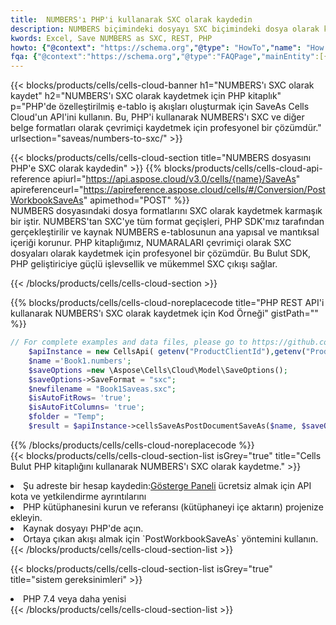 ```yaml
---
title:  NUMBERS'ı PHP'i kullanarak SXC olarak kaydedin
description: NUMBERS biçimindeki dosyayı SXC biçimindeki dosya olarak kaydetmek için PHP için Aspose.Cells Bulut SDK'sını kullanma.
kwords: Excel, Save NUMBERS as SXC, REST, PHP
howto: {"@context": "https://schema.org","@type": "HowTo","name": "How to save NUMBERS as SXC using the Cells Cloud PHP library.","description": "How to save NUMBERS as SXC using the Cells Cloud PHP library.","image": {"@type": "ImageObject"},"url": "/php/saveas/numbers-to-sxc/","step": [{ "@type": "HowToStep","name": "How to save NUMBERS as SXC using the Cells Cloud PHP library. step 1", "image": {"@type": "ImageObject",},"url": "/php/saveas/numbers-to-sxc/","text": "Register an account at <a href='https://dashboard.aspose.cloud/'>Dashboard</a> to get free API quota & authorization details",},{ "@type": "HowToStep","name": "How to save NUMBERS as SXC using the Cells Cloud PHP library. step 1", "image": {"@type": "ImageObject",},"url": "/php/saveas/numbers-to-sxc/","text": "Install PHP library and add the reference (import the library) to your project.",},{ "@type": "HowToStep","name": "How to save NUMBERS as SXC using the Cells Cloud PHP library. step 1", "image": {"@type": "ImageObject",},"url": "/php/saveas/numbers-to-sxc/","text": "Open the source file in PHP.",},{ "@type": "HowToStep","name": "How to save NUMBERS as SXC using the Cells Cloud PHP library. step 1", "image": {"@type": "ImageObject",},"url": "/php/saveas/numbers-to-sxc/","text": "Use the `PostWorkbookSaveAs` method to retrieve the resulting stream.",}, ],"supply": {"@type": "HowToSupply","name": "document"},"tool": [{"@type": "HowToTool","name": "phpstorm, Visual Studio Code, Eclipse"},{"@type": "HowToTool","name": "Aspose Cells"}],"totalTime": "PT6M"}
fqa: {"@context":"https://schema.org","@type":"FAQPage","mainEntity":[{"@type":"Question","name":"Why save file as other formats file in C# using REST API?","acceptedAnswer":{"@type":"Answer","text":"Documents are encoded in many ways, and some files may be incompatible with the software you use. To open and read such files, just save them as appropriate file formats.<br/><ol><li>Install .NET SDK and add the reference (import the library) to your project.</li><li>Open the source file in C# using REST API.</li><li>Call the PostWorkbookSaveAsRequest() method, passing an output filename with required extension.</li><li>Get the result of save as a separate file.</li></ol>"}},{"@type":"Question","name":"What file formats can I save as with your C# library?","acceptedAnswer":{"@type":"Answer","text":"We support a variety of file formats for conversion using .NET library, including XLSX, Excel, xls , PDF, CSV, HTML, Markdown, XML, PNG, JPG, TIFF, Json, TXT and many more."}},{"@type":"Question","name":"What is the maximum allowed file size for conversion using this .NET library?","acceptedAnswer":{"@type":"Answer","text":"There are no file size limits for format conversions using .NET library."}}]}
---
```

{{< blocks/products/cells/cells-cloud-banner h1="NUMBERS\'ı SXC olarak kaydet" h2="NUMBERS\'ı SXC olarak kaydetmek için PHP kitaplık" p="PHP\'de özelleştirilmiş e-tablo iş akışları oluşturmak için SaveAs Cells Cloud\'un API\'ini kullanın. Bu, PHP\'i kullanarak NUMBERS\'ı SXC ve diğer belge formatları olarak çevrimiçi kaydetmek için profesyonel bir çözümdür." urlsection="saveas/numbers-to-sxc/" >}}

{{< blocks/products/cells/cells-cloud-section title="NUMBERS dosyasını PHP\'e SXC olarak kaydedin" >}}
{{% blocks/products/cells/cells-cloud-api-reference apiurl="https://api.aspose.cloud/v3.0/cells/{name}/SaveAs" apireferenceurl="https://apireference.aspose.cloud/cells/#/Conversion/PostWorkbookSaveAs" apimethod="POST" %}}
<br/>
NUMBERS dosyasındaki dosya formatlarını SXC olarak kaydetmek karmaşık bir iştir. NUMBERS'tan SXC'ye tüm format geçişleri, PHP SDK'mız tarafından gerçekleştirilir ve kaynak NUMBERS e-tablosunun ana yapısal ve mantıksal içeriği korunur. PHP kitaplığımız, NUMARALARI çevrimiçi olarak SXC dosyaları olarak kaydetmek için profesyonel bir çözümdür. Bu Bulut SDK, PHP geliştiriciye güçlü işlevsellik ve mükemmel SXC çıkışı sağlar.

{{< /blocks/products/cells/cells-cloud-section >}}

{{% blocks/products/cells/cells-cloud-noreplacecode title="PHP REST API\'i kullanarak NUMBERS\'ı SXC olarak kaydetmek için Kod Örneği" gistPath="" %}}
  
```php
// For complete examples and data files, please go to https://github.com/aspose-cells-cloud/aspose-cells-cloud-php/
    $apiInstance = new CellsApi( getenv("ProductClientId"),getenv("ProductClientSecret") );
    $name ='Book1.numbers';
    $saveOptions =new \Aspose\Cells\Cloud\Model\SaveOptions();
    $saveOptions->SaveFormat = "sxc";
    $newfilename = "Book1Saveas.sxc";
    $isAutoFitRows= 'true';
    $isAutoFitColumns= 'true';
    $folder = "Temp";
    $result = $apiInstance->cellsSaveAsPostDocumentSaveAs($name, $saveOptions, $newfilename,$isAutoFitRows, $isAutoFitColumns, $folder);
```
  
{{% /blocks/products/cells/cells-cloud-noreplacecode %}}
<br/>
{{< blocks/products/cells/cells-cloud-section-list isGrey="true" title="Cells Bulut PHP kitaplığını kullanarak NUMBERS\'ı SXC olarak kaydetme." >}}
<li> Şu adreste bir hesap kaydedin:<a href="https://dashboard.aspose.cloud/">Gösterge Paneli</a> ücretsiz almak için API kota ve yetkilendirme ayrıntılarını</li>
<li>PHP kütüphanesini kurun ve referansı (kütüphaneyi içe aktarın) projenize ekleyin.</li>
<li>Kaynak dosyayı PHP'de açın.</li>
<li>Ortaya çıkan akışı almak için `PostWorkbookSaveAs` yöntemini kullanın.</li>
{{< /blocks/products/cells/cells-cloud-section-list >}}

{{< blocks/products/cells/cells-cloud-section-list isGrey="true" title="sistem gereksinimleri" >}}
<li>PHP 7.4 veya daha yenisi</li>
{{< /blocks/products/cells/cells-cloud-section-list >}}
